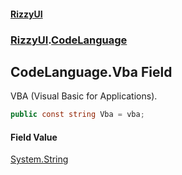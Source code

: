#### [RizzyUI](index 'index')
### [RizzyUI](RizzyUI 'RizzyUI').[CodeLanguage](RizzyUI.CodeLanguage 'RizzyUI.CodeLanguage')

## CodeLanguage.Vba Field

VBA (Visual Basic for Applications).

```csharp
public const string Vba = vba;
```

#### Field Value
[System.String](https://docs.microsoft.com/en-us/dotnet/api/System.String 'System.String')